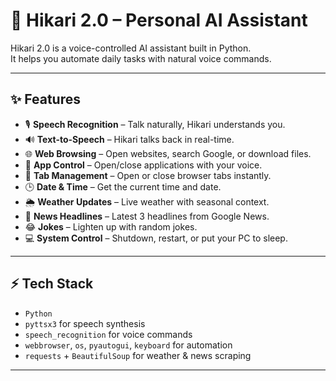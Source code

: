 # 🌸 Hikari 2.0 – Personal AI Assistant

Hikari 2.0 is a voice-controlled AI assistant built in Python.  
It helps you automate daily tasks with natural voice commands.  

---

## ✨ Features
- 🎙️ **Speech Recognition** – Talk naturally, Hikari understands you.  
- 🔊 **Text-to-Speech** – Hikari talks back in real-time.  
- 🌐 **Web Browsing** – Open websites, search Google, or download files.  
- 📂 **App Control** – Open/close applications with your voice.  
- 📑 **Tab Management** – Open or close browser tabs instantly.  
- 🕒 **Date & Time** – Get the current time and date.  
- 🌦 **Weather Updates** – Live weather with seasonal context.  
- 📰 **News Headlines** – Latest 3 headlines from Google News.  
- 😂 **Jokes** – Lighten up with random jokes.  
- 💻 **System Control** – Shutdown, restart, or put your PC to sleep.  

---

## ⚡ Tech Stack
- `Python`
- `pyttsx3` for speech synthesis  
- `speech_recognition` for voice commands  
- `webbrowser`, `os`, `pyautogui`, `keyboard` for automation  
- `requests` + `BeautifulSoup` for weather & news scraping  

---

